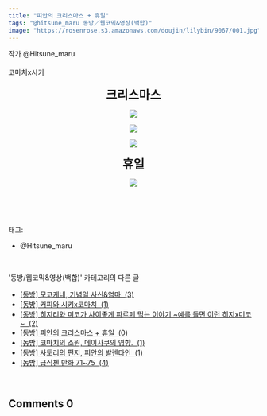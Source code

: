 ```yaml
---
title: "피안의 크리스마스 + 휴일"
tags: "@hitsune_maru 동방／웹코믹&영상(백합)"
image: "https://rosenrose.s3.amazonaws.com/doujin/lilybin/9067/001.jpg"
---
```

<div class="article">
<div class="area_view">
<div style="text-align: left;">작가 @Hitsune_maru</div><div style="text-align: left;"><br/></div><div style="text-align: left;">코마치x시키</div><div style="text-align: left;"><br/></div><div style="text-align: center;"><b><span style="font-size: 18pt;">크리스마스</span></b><br/><p style="text-align: center;"><span class="imageblock" style="display: inline-block; width: 100%; height: auto; max-width: 100%;"><img src="{{ site.imgserver1 }}/lilybin/9067/001.jpg"/></span></p><p style="text-align: center;"><span class="imageblock" style="display: inline-block; width: 100%; height: auto; max-width: 100%;"><img src="{{ site.imgserver1 }}/lilybin/9067/002.jpg"/></span></p><p style="text-align: center;"><span class="imageblock" style="display: inline-block; width: 100%; height: auto; max-width: 100%;"><img src="{{ site.imgserver1 }}/lilybin/9067/003.jpg"/></span></p><p><b><span style="font-size: 18pt;">휴일</span></b><br/></p><p style="text-align: center;"><span class="imageblock" style="display: inline-block; width: 100%; height: auto; max-width: 100%;"><img src="{{ site.imgserver1 }}/lilybin/9067/004.jpg"/></span></p></div><p><br/></p>
</div></div><br/>
<div class="tagTrail">
<p>태그: </p>
<ul>
<li>@Hitsune_maru</li>
</ul>
</div><br/>
<div class="another">
<p>'동방/웹코믹&amp;영상(백합)' 카테고리의 다른 글</p>
<ul>
<li><a href="/lilybin_9090">
[동방] 모코케네, 기념일 사신&amp;염마  (3)
</a></li>
<li><a href="/lilybin_9089">
[동방] 커피와 시키x코마치  (1)
</a></li>
<li><a href="/lilybin_9023">
[동방] 히지리와 미코가 사이좋게 파르페 먹는 이야기 ~예를 들면 이런 히지x미코~  (2)
</a></li>
<li><a href="/lilybin_9067">
[동방] 피안의 크리스마스 + 휴일  (0)
</a></li>
<li><a href="/lilybin_9024">
[동방] 코마치의 소원, 메이사쿠의 영향.  (1)
</a></li>
<li><a href="/lilybin_9026">
[동방] 사토리의 편지, 피안의 발렌타인  (1)
</a></li>
<li><a href="/lilybin_9080">
[동방] 급식첸 만화 71~75  (4)
</a></li>
</ul>
</div><br/>
<div class="comment">
<h2 class="bold">Comments <span id="commentCount9067">0</span></h2>
<div style="clear:both;">
<div id="entry9067Comment" style="display:block">
</div>
</div>
</div><br/>
<br/>
<p id="refer"></p>
<br/>

